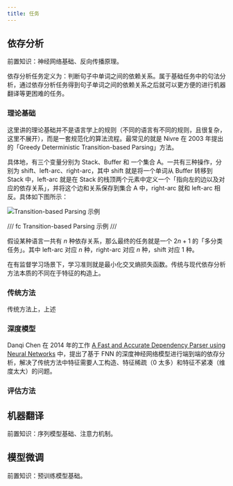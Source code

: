 ```yaml
---
title: 任务
---
```


## 依存分析

前置知识：神经网络基础、反向传播原理。

依存分析任务定义为：判断句子中单词之间的依赖关系。属于基础任务中的句法分析，通过依存分析任务得到句子单词之间的依赖关系之后就可以更方便的进行机器翻译等更困难的任务。

### 理论基础

这里讲的理论基础并不是语言学上的规则（不同的语言有不同的规则，且很复杂，这里不展开），而是一套规范化的算法流程。最常见的就是 Nivre 在 2003 年提出的「Greedy Deterministic Transition-based Parsing」方法。

具体地，有三个变量分别为 Stack、Buffer 和 一个集合 A。一共有三种操作，分别为 shift、left-arc、right-arc，其中 shift 就是将一个单词从 Buffer 转移到 Stack 中，left-arc 就是在 Stack 的栈顶两个元素中定义一个「指向左的边以及对应的依存关系」，并将这个边和关系保存到集合 A 中，right-arc 就和 left-arc 相反。具体如下图所示：

![Transition-based Parsing 示例](https://cdn.dwj601.cn/images/20250317084734245.png)

/// fc
Transition-based Parsing 示例
///

假设某种语言一共有 $n$ 种依存关系，那么最终的任务就是一个 $2n+1$ 的「多分类任务」。其中 left-arc 对应 $n$ 种，right-arc 对应 $n$ 种，shift 对应 $1$ 种。

在有监督学习场景下，学习准则就是最小化交叉熵损失函数。传统与现代依存分析方法本质的不同在于特征的构造上。

### 传统方法

传统方法上，上述

### 深度模型

Danqi Chen 在 2014 年的工作 [A Fast and Accurate Dependency Parser using Neural Networks](https://aclanthology.org/D14-1082) 中，提出了基于 FNN 的深度神经网络模型进行端到端的依存分析，解决了传统方法中特征需要人工构造、特征稀疏（0 太多）和特征不紧凑（维度太大）的问题。

### 评估方法



## 机器翻译

前置知识：序列模型基础、注意力机制。

## 模型微调

前置知识：预训练模型基础。
